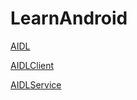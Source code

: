 # LearnAndroid

[AIDL](./AIDL)<br>

[AIDLClient](./AIDL/AIDLClient)<br>

[AIDLService](./AIDL/AIDLService)<br>
